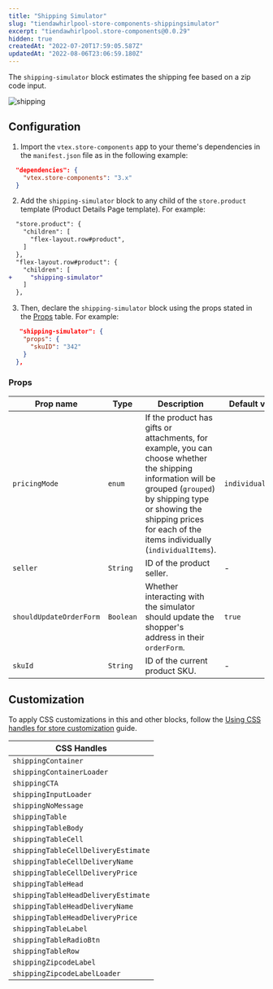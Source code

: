 ```yaml
---
title: "Shipping Simulator"
slug: "tiendawhirlpool-store-components-shippingsimulator"
excerpt: "tiendawhirlpool.store-components@0.0.29"
hidden: true
createdAt: "2022-07-20T17:59:05.587Z"
updatedAt: "2022-08-06T23:06:59.180Z"
---
```

The `shipping-simulator` block estimates the shipping fee based on a zip code input.

![shipping](https://user-images.githubusercontent.com/52087100/70262606-6ddb7c00-1773-11ea-91af-ededfd27aa95.png)

## Configuration

1. Import the `vtex.store-components` app to your theme's dependencies in the `manifest.json` file as in the following example:

```json
  "dependencies": {
    "vtex.store-components": "3.x"
  }
```

2. Add the `shipping-simulator` block to any child of the `store.product` template (Product Details Page template). For example:

```diff
  "store.product": {
    "children": [
      "flex-layout.row#product",
    ]
  },
  "flex-layout.row#product": {
    "children": [
+     "shipping-simulator"
    ]
  },
```

3. Then, declare the `shipping-simulator` block using the props stated in the [Props](#props) table. For example:

```json
   "shipping-simulator": {
    "props": {
      "skuID": "342"
    }
  },
```

### Props

| Prop name               | Type      | Description                                                                                   | Default value |
| ----------------------- | --------- | --------------------------------------------------------------------------------------------- | ------------- |
| `pricingMode`           | `enum`    | If the product has gifts or attachments, for example, you can choose whether the shipping information will be grouped (`grouped`) by shipping type or showing the shipping prices for each of the items individually (`individualItems`). | `individualItems`       |
| `seller`                | `String`  | ID of the product seller.                                                                      | -             |
| `shouldUpdateOrderForm` | `Boolean` | Whether interacting with the simulator should update the shopper's address in their `orderForm`. | `true`        |
| `skuId`                 | `String`  | ID of the current product SKU.                                                                 | -             |

## Customization

To apply CSS customizations in this and other blocks, follow the [Using CSS handles for store customization](https://developers.vtex.com/vtex-developer-docs/docs/vtex-io-documentation-using-css-handles-for-store-customization) guide.

| CSS Handles                         |
| ----------------------------------- |
| `shippingContainer`                 |
| `shippingContainerLoader`           |
| `shippingCTA`                       |
| `shippingInputLoader`               |
| `shippingNoMessage`                 |
| `shippingTable`                     |
| `shippingTableBody`                 |
| `shippingTableCell`                 |
| `shippingTableCellDeliveryEstimate` |
| `shippingTableCellDeliveryName`     |
| `shippingTableCellDeliveryPrice`    |
| `shippingTableHead`                 |
| `shippingTableHeadDeliveryEstimate` |
| `shippingTableHeadDeliveryName`     |
| `shippingTableHeadDeliveryPrice`    |
| `shippingTableLabel`                |
| `shippingTableRadioBtn`             |
| `shippingTableRow`                  |
| `shippingZipcodeLabel`              |
| `shippingZipcodeLabelLoader`        |